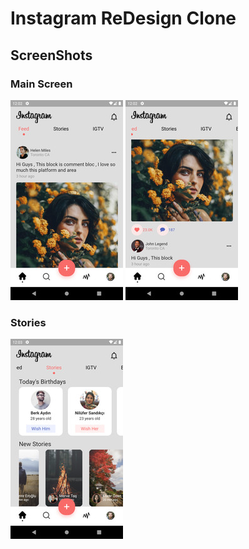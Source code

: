 # Instagram ReDesign Clone

## ScreenShots

### Main Screen
![](./ss/ss1.jpg) 
![](./ss/ss2.jpg)
### Stories 
![](./ss/ss3.jpg)



